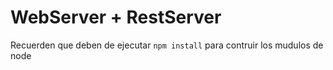 # WebServer +  RestServer

Recuerden que deben de ejecutar ```npm install``` para 
contruir los mudulos de node
